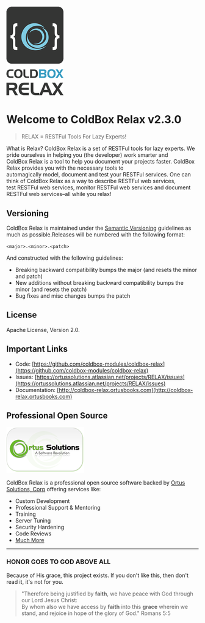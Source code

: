 # ![](/images/relaxLogo150.png)

# Welcome to ColdBox Relax v2.3.0

> RELAX = RESTFul Tools For Lazy Experts!

What is Relax? ColdBox Relax is a set of RESTFul tools for lazy experts. We pride ourselves in helping you \(the developer\) work smarter and  
ColdBox Relax is a tool to help you document your projects faster. ColdBox Relax provides you with the necessary tools to  
automagically model, document and test your RESTFul services. One can think of ColdBox Relax as a way to describe RESTFul web services,  
test RESTFul web services, monitor RESTFul web services and document RESTFul web services–all while you relax!

## Versioning

ColdBox Relax is maintained under the [Semantic Versioning](http://semver.org) guidelines as much as possible.Releases will be numbered with the following format:

```
<major>.<minor>.<patch>
```

And constructed with the following guidelines:

* Breaking backward compatibility bumps the major \(and resets the minor and patch\)
* New additions without breaking backward compatibility bumps the minor \(and resets the patch\)
* Bug fixes and misc changes bumps the patch

## License

Apache License, Version 2.0.

## Important Links

* Code: [https://github.com/coldbox-modules/coldbox-relax](https://github.com/coldbox-modules/coldbox-relax)
* Issues: [https://ortussolutions.atlassian.net/projects/RELAX/issues](https://ortussolutions.atlassian.net/projects/RELAX/issues)
* Documentation: [http://coldbox-relax.ortusbooks.com](http://coldbox-relax.ortusbooks.com)

## Professional Open Source

![Ortus Solutions, Corp](images/ortussolutions_button.png)

ColdBox Relax is a professional open source software backed by [Ortus Solutions, Corp](http://www.ortussolutions.com/services) offering services like:

* Custom Development
* Professional Support & Mentoring
* Training
* Server Tuning
* Security Hardening
* Code Reviews
* [Much More](http://www.ortussolutions.com/services)

---

### HONOR GOES TO GOD ABOVE ALL

Because of His grace, this project exists. If you don't like this, then don't read it, it's not for you.

> "Therefore being justified by **faith**, we have peace with God through our Lord Jesus Christ:  
> By whom also we have access by **faith** into this **grace** wherein we stand, and rejoice in hope of the glory of God." Romans 5:5



